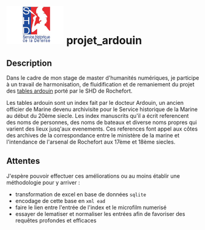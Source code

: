 # <img src="logo-SHD.png" alt="logo" width="150" height="100"> projet_ardouin 

## Description 
Dans le cadre de mon stage de master d'humanités numériques, je participe à un travail de harmonisation, de fluidification et de remaniement du projet des [tables ardouin](https://www.servicehistorique.sga.defense.gouv.fr/ressources/les-tables-ardouin) porté par le SHD de Rochefort.  

Les tables ardouin sont un index fait par le docteur Ardouin, un ancien officier de Marine devenu archivisite pour le Service historique de la Marine au début du 20ème siecle. Les index manuscrits qu'il a écrit referencent des noms de personnes, des noms de bateaux et diverse noms propres qui varient des lieux jusq'aux evenements. Ces references font appel aux côtes des archives de la correspondance entre le ministère de la marine et l'intendance de l'arsenal de Rochefort aux 17ème et 18ème siecles.

## Attentes
J'espère pouvoir effectuer ces améliorations ou au moins établir une méthodologie pour y arriver : 
- transformation de excel en base de données `sqlite`
- encodage de cette base en `xml ead` 
- faire le lien entre l'entrée de l'index et le microfilm numerisé
- essayer de lematiser et normaliser les entrées afin de favoriser des requêtes profondes et efficaces 
